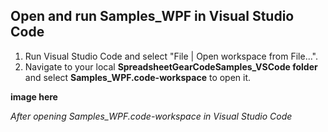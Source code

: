 ## Open and run Samples_WPF in Visual Studio Code
1. Run Visual Studio Code and select "File | Open workspace from File...".
2. Navigate to your local **SpreadsheetGearCodeSamples_VSCode folder** and select **Samples_WPF.code-workspace** to open it.

  **image here**
  
  *After opening Samples_WPF.code-workspace in Visual Studio Code*
